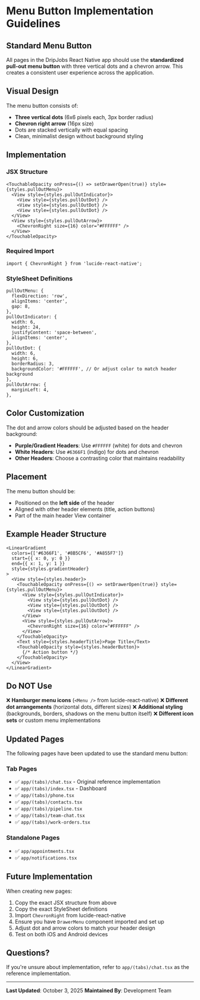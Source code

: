 # Menu Button Implementation Guidelines

## Standard Menu Button

All pages in the DripJobs React Native app should use the **standardized pull-out menu button** with three vertical dots and a chevron arrow. This creates a consistent user experience across the application.

## Visual Design

The menu button consists of:
- **Three vertical dots** (6x6 pixels each, 3px border radius)
- **Chevron right arrow** (16px size)
- Dots are stacked vertically with equal spacing
- Clean, minimalist design without background styling

## Implementation

### JSX Structure

```tsx
<TouchableOpacity onPress={() => setDrawerOpen(true)} style={styles.pullOutMenu}>
  <View style={styles.pullOutIndicator}>
    <View style={styles.pullOutDot} />
    <View style={styles.pullOutDot} />
    <View style={styles.pullOutDot} />
  </View>
  <View style={styles.pullOutArrow}>
    <ChevronRight size={16} color="#FFFFFF" />
  </View>
</TouchableOpacity>
```

### Required Import

```tsx
import { ChevronRight } from 'lucide-react-native';
```

### StyleSheet Definitions

```tsx
pullOutMenu: {
  flexDirection: 'row',
  alignItems: 'center',
  gap: 8,
},
pullOutIndicator: {
  width: 6,
  height: 24,
  justifyContent: 'space-between',
  alignItems: 'center',
},
pullOutDot: {
  width: 6,
  height: 6,
  borderRadius: 3,
  backgroundColor: '#FFFFFF', // Or adjust color to match header background
},
pullOutArrow: {
  marginLeft: 4,
},
```

## Color Customization

The dot and arrow colors should be adjusted based on the header background:

- **Purple/Gradient Headers**: Use `#FFFFFF` (white) for dots and chevron
- **White Headers**: Use `#6366F1` (indigo) for dots and chevron
- **Other Headers**: Choose a contrasting color that maintains readability

## Placement

The menu button should be:
- Positioned on the **left side** of the header
- Aligned with other header elements (title, action buttons)
- Part of the main header View container

## Example Header Structure

```tsx
<LinearGradient
  colors={['#6366F1', '#8B5CF6', '#A855F7']}
  start={{ x: 0, y: 0 }}
  end={{ x: 1, y: 1 }}
  style={styles.gradientHeader}
>
  <View style={styles.header}>
    <TouchableOpacity onPress={() => setDrawerOpen(true)} style={styles.pullOutMenu}>
      <View style={styles.pullOutIndicator}>
        <View style={styles.pullOutDot} />
        <View style={styles.pullOutDot} />
        <View style={styles.pullOutDot} />
      </View>
      <View style={styles.pullOutArrow}>
        <ChevronRight size={16} color="#FFFFFF" />
      </View>
    </TouchableOpacity>
    <Text style={styles.headerTitle}>Page Title</Text>
    <TouchableOpacity style={styles.headerButton}>
      {/* Action button */}
    </TouchableOpacity>
  </View>
</LinearGradient>
```

## Do NOT Use

❌ **Hamburger menu icons** (`<Menu />` from lucide-react-native)
❌ **Different dot arrangements** (horizontal dots, different sizes)
❌ **Additional styling** (backgrounds, borders, shadows on the menu button itself)
❌ **Different icon sets** or custom menu implementations

## Updated Pages

The following pages have been updated to use the standard menu button:

### Tab Pages
- ✅ `app/(tabs)/chat.tsx` - Original reference implementation
- ✅ `app/(tabs)/index.tsx` - Dashboard
- ✅ `app/(tabs)/phone.tsx`
- ✅ `app/(tabs)/contacts.tsx`
- ✅ `app/(tabs)/pipeline.tsx`
- ✅ `app/(tabs)/team-chat.tsx`
- ✅ `app/(tabs)/work-orders.tsx`

### Standalone Pages
- ✅ `app/appointments.tsx`
- ✅ `app/notifications.tsx`

## Future Implementation

When creating new pages:

1. Copy the exact JSX structure from above
2. Copy the exact StyleSheet definitions
3. Import `ChevronRight` from lucide-react-native
4. Ensure you have `DrawerMenu` component imported and set up
5. Adjust dot and arrow colors to match your header design
6. Test on both iOS and Android devices

## Questions?

If you're unsure about implementation, refer to `app/(tabs)/chat.tsx` as the reference implementation.

---

**Last Updated**: October 3, 2025
**Maintained By**: Development Team

